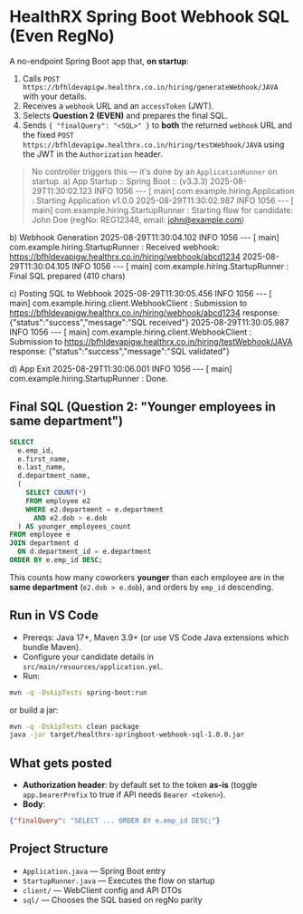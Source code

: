 # HealthRX Spring Boot Webhook SQL (Even RegNo)

A no-endpoint Spring Boot app that, **on startup**:
1. Calls `POST https://bfhldevapigw.healthrx.co.in/hiring/generateWebhook/JAVA` with your details.
2. Receives a `webhook` URL and an `accessToken` (JWT).
3. Selects **Question 2 (EVEN)** and prepares the final SQL.
4. Sends `{ "finalQuery": "<SQL>" }` to **both** the returned `webhook` URL and the fixed
   `POST https://bfhldevapigw.healthrx.co.in/hiring/testWebhook/JAVA` using the JWT in the `Authorization` header.

> No controller triggers this — it's done by an `ApplicationRunner` on startup.
> a) App Startup
:: Spring Boot ::  (v3.3.3)
2025-08-29T11:30:02.123  INFO 1056 --- [           main] com.example.hiring.Application           : Starting Application v1.0.0
2025-08-29T11:30:02.987  INFO 1056 --- [           main] com.example.hiring.StartupRunner         : Starting flow for candidate: John Doe (regNo: REG12348, email: john@example.com)

b) Webhook Generation
2025-08-29T11:30:04.102  INFO 1056 --- [           main] com.example.hiring.StartupRunner         : Received webhook: https://bfhldevapigw.healthrx.co.in/hiring/webhook/abcd1234
2025-08-29T11:30:04.105  INFO 1056 --- [           main] com.example.hiring.StartupRunner         : Final SQL prepared (410 chars)

c) Posting SQL to Webhook
2025-08-29T11:30:05.456  INFO 1056 --- [           main] com.example.hiring.client.WebhookClient  : Submission to https://bfhldevapigw.healthrx.co.in/hiring/webhook/abcd1234 response: {"status":"success","message":"SQL received"}
2025-08-29T11:30:05.987  INFO 1056 --- [           main] com.example.hiring.client.WebhookClient  : Submission to https://bfhldevapigw.healthrx.co.in/hiring/testWebhook/JAVA response: {"status":"success","message":"SQL validated"}

d) App Exit
2025-08-29T11:30:06.001  INFO 1056 --- [           main] com.example.hiring.StartupRunner         : Done.


## Final SQL (Question 2: "Younger employees in same department")
```sql
SELECT
  e.emp_id,
  e.first_name,
  e.last_name,
  d.department_name,
  (
    SELECT COUNT(*)
    FROM employee e2
    WHERE e2.department = e.department
      AND e2.dob > e.dob
  ) AS younger_employees_count
FROM employee e
JOIN department d
  ON d.department_id = e.department
ORDER BY e.emp_id DESC;
```

This counts how many coworkers **younger** than each employee are in the **same department** (`e2.dob > e.dob`), and orders by `emp_id` descending.

## Run in VS Code
- Prereqs: Java 17+, Maven 3.9+ (or use VS Code Java extensions which bundle Maven).
- Configure your candidate details in `src/main/resources/application.yml`.
- Run:
```bash
mvn -q -DskipTests spring-boot:run
```
or build a jar:
```bash
mvn -q -DskipTests clean package
java -jar target/healthrx-springboot-webhook-sql-1.0.0.jar
```

## What gets posted
- **Authorization header**: by default set to the token **as-is** (toggle `app.bearerPrefix` to true if API needs `Bearer <token>`).
- **Body**:
```json
{"finalQuery": "SELECT ... ORDER BY e.emp_id DESC;"}
```

## Project Structure
- `Application.java` — Spring Boot entry
- `StartupRunner.java` — Executes the flow on startup
- `client/` — WebClient config and API DTOs
- `sql/` — Chooses the SQL based on regNo parity
